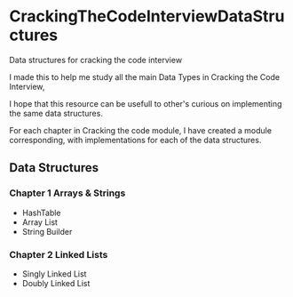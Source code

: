 # CrackingTheCodeInterviewDataStructures
Data structures for cracking the code interview

I made this to help me study all the main Data Types in Cracking the Code Interview,

I hope that this resource can be usefull to other's curious on implementing the same data structures.

For each chapter in Cracking the code module, I have created a module corresponding, with implementations for each of the data
structures.

## Data Structures

### Chapter 1 Arrays & Strings

- HashTable
- Array List
- String Builder

### Chapter 2 Linked Lists

- Singly Linked List
- Doubly Linked List

